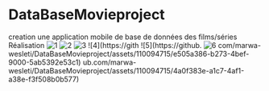 # DataBaseMovieproject
creation une application mobile de base de données des films/séries
Réalisation 
![1](https://github.com/marwa-wesleti/DataBaseMovieproject/assets/110094715/d8decc0d-0767-4d7e-9a5a-3fa3af2bd341)
![2](https://github.com/marwa-wesleti/DataBaseMovieproject/assets/110094715/9a989ddf-9262-448a-8036-87233886b85f)
![3](https://github.com/marwa-wesleti/DataBaseMovieproject/assets/110094715/d1c34ca7-af66-4d38-8efb-5ae21acdb8b1)
![4](https://gith
![5](https://github.
![6](https://github.com/marwa-wesleti/DataBaseMovieproject/assets/110094715/f8ca7e24-9047-4b7b-8ad7-f551791e4791)
com/marwa-wesleti/DataBaseMovieproject/assets/110094715/e505a386-b273-4bef-9000-5ab5392e53c1)
ub.com/marwa-wesleti/DataBaseMovieproject/assets/110094715/4a0f383e-a1c7-4af1-a38e-f3f508b0b577)

